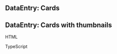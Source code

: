 ## DataEntry: Cards
<snippet id='dataentry-wellcome-html'/>

## DataEntry: Cards with thumbnails
HTML
<snippet id='dataentry-login-html'/>

TypeScript
<snippet id='dataentry-wellcome-login-code'/>